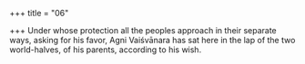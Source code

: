 +++
title = "06"

+++
Under whose protection all the peoples approach in their separate ways,  asking for his favor,
Agni Vaiśvānara has sat here in the lap of the two world-halves, of his  parents, according to his wish.